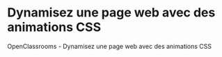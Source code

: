 # Dynamisez une page web avec des animations CSS
 OpenClassrooms - Dynamisez une page web avec des animations CSS
